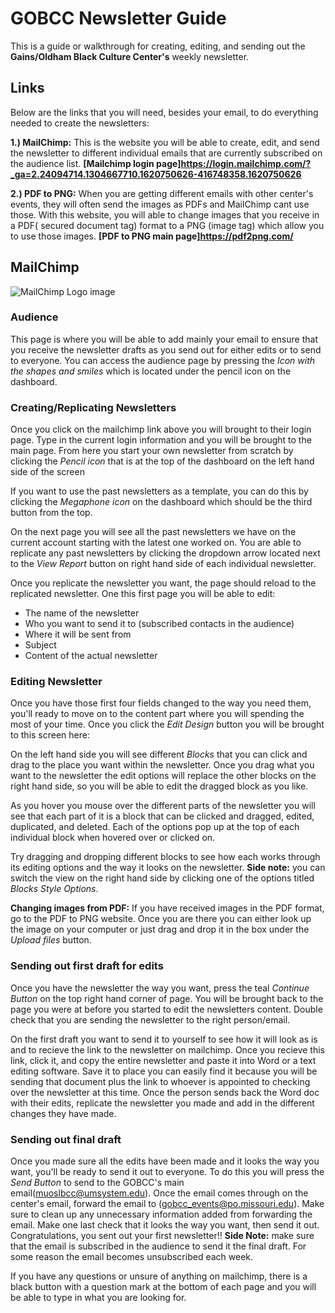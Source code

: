 # GOBCC Newsletter Guide

This is a guide or walkthrough for creating, editing, and sending out the **Gains/Oldham Black Culture Center's** weekly newsletter.


## Links
Below are the links that you will need, besides your email, to do everything needed to create the newsletters:

**1.) MailChimp:** This is the website you will be able to create, edit, and send the newsletter to different individual emails that are currently subscribed on the audience list.
**[Mailchimp login page]https://login.mailchimp.com/?_ga=2.24094714.1304667710.1620750626-416748358.1620750626**

**2.) PDF to PNG:** When you are getting different emails with other center's events, they will often send the images as PDFs and MailChimp cant use those. With this website, you will able to change images that you receive in a PDF( secured document tag) format to a PNG (image tag) which allow you to use those images.
**[PDF to PNG main page]https://pdf2png.com/**

## MailChimp
![MailChimp Logo image](https://www.amocrm.com/static/images/pages/integrations/logo/mailchimp.png)

### Audience
This page is where you will be able to add mainly your email to ensure that you receive the newsletter drafts as you send out for either edits or to send to everyone. You can access the audience page by pressing the *Icon with the shapes and smiles* which is located under the pencil icon on the dashboard.
<!-- ![Dashboard: Audience Button]() -->



### Creating/Replicating Newsletters  
Once you click on the mailchimp link above you will brought to their login page. Type in the current login information and you will be brought to the main page. From here you start your own newsletter from scratch by clicking the *Pencil icon* that is at the top of the dashboard on the left hand side of the screen
<!-- ![Dashboard: Create Button]() -->

If you want to use the past newsletters as a template, you can do this by clicking the *Megaphone icon* on the dashboard which should be the third button from the top. 
<!-- ![Dashboard: Champaign Button]() -->

On the next page you will see all the past newsletters we have on the current account starting with the latest one worked on. You are able to replicate any past newsletters by clicking the dropdown arrow located next to the *View Report* button on right hand side of each individual newsletter.
<!-- ![Individual newsletter example]() -->

Once you replicate the newsletter you want, the page should reload to the replicated newsletter.  One this first page you will be able to edit:

 - The name of the newsletter
 - Who you want to send it to (subscribed contacts in the audience)
 - Where it will be sent from
 - Subject
 - Content of the actual newsletter

### Editing Newsletter
Once you have those first four fields changed to the way you need them, you'll ready to move on to the content part where you will spending the most of your time. Once you click the *Edit Design* button you will be brought to this screen here:
<!-- ![Newsletter Content page]() -->

On the left hand side you will see different *Blocks* that you can click and drag to the place you want within the newsletter. Once you drag what you want to the newsletter the edit options will replace the other blocks on the right hand side, so you will be able to edit the dragged block as you like.

As you hover you mouse over the different parts of the newsletter you will see that each part of it is a block that can be clicked and dragged, edited, duplicated, and deleted. Each of the options pop up at the top of each individual block when hovered over or clicked on.
<!-- ![Content of Newsletter]() -->
Try dragging and dropping different blocks to see how each works through its editing options and the way it looks on the newsletter.
**Side note:** you can switch the view on the right hand side by clicking one of the options titled *Blocks* *Style* *Options*.

**Changing images from PDF:** If you have received images in the PDF format, go to the PDF to PNG website. Once you are there you can either look up the image on your computer or just drag and drop it in the box under the *Upload files* button.

### Sending out first draft for edits
Once you have the newsletter the way you want, press the teal *Continue Button* on the top right hand corner of page. You will be brought back to the page you were at before you started to edit the newsletters content. Double check that you are sending the newsletter to the right person/email. 

On the first draft you want to send it to yourself to see how it will look as is and to recieve the link to the newsletter on mailchimp. Once you recieve this link, click it, and copy the entire newsletter and paste it into Word or a text editing software. Save it to place you can easily find it because you will be sending that document plus the link to whoever is appointed to checking over the newsletter at this time. Once the person sends back the Word doc with their edits, replicate the newsletter you made and add in the different changes they have made. 


### Sending out final draft
Once you made sure all the edits have been made and it looks the way you want, you'll be ready to send it out to everyone. To do this you will press the *Send Button* to send to the GOBCC's main email(muoslbcc@umsystem.edu). Once the email comes through on the center's email, forward the email to (gobcc_events@po.missouri.edu). Make sure to clean up any unnecessary information added from forwarding the email. Make one last check that it looks the way you want, then send it out.
Congratulations, you sent out your first newsletter!!
**Side Note:** make sure that the email is subscribed in the audience to send it the final draft. For some reason the email becomes unsubscribed each week. 
 
 If you have any questions or unsure of anything on mailchimp, there is a black button with a question mark at the bottom of each page and you will be able to type in what you are looking for.
